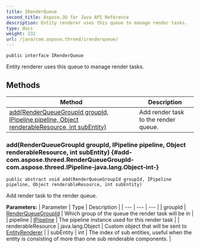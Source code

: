 ```yaml
---
title: IRenderQueue
second_title: Aspose.3D for Java API Reference
description: Entity renderer uses this queue to manage render tasks.
type: docs
weight: 232
url: /java/com.aspose.threed/irenderqueue/
---
```

```
public interface IRenderQueue
```

Entity renderer uses this queue to manage render tasks.
## Methods

| Method | Description |
| --- | --- |
| [add(RenderQueueGroupId groupId, IPipeline pipeline, Object renderableResource, int subEntity)](#add-com.aspose.threed.RenderQueueGroupId-com.aspose.threed.IPipeline-java.lang.Object-int-) | Add render task to the render queue. |
### add(RenderQueueGroupId groupId, IPipeline pipeline, Object renderableResource, int subEntity) {#add-com.aspose.threed.RenderQueueGroupId-com.aspose.threed.IPipeline-java.lang.Object-int-}
```
public abstract void add(RenderQueueGroupId groupId, IPipeline pipeline, Object renderableResource, int subEntity)
```


Add render task to the render queue.

**Parameters:**
| Parameter | Type | Description |
| --- | --- | --- |
| groupId | [RenderQueueGroupId](../../com.aspose.threed/renderqueuegroupid) | Which group of the queue the render task will be in |
| pipeline | [IPipeline](../../com.aspose.threed/ipipeline) | The pipeline instance used for this render task |
| renderableResource | java.lang.Object | Custom object that will be sent to [EntityRenderer](../../com.aspose.threed/entityrenderer) |
| subEntity | int | The index of sub entities, useful when the entity is consisting of more than one sub renderable components. |

